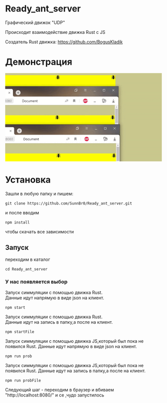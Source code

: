 # Ready_ant_server

Графический движок "UDP"

Происходит взаимодействие движка Rust с JS

Создатель Rust движка: https://github.com/BogusKladik
# Демонстрация
![using a color picker](work_rust.gif)
# Установка

Зашли в любую папку и пишем:

```shell
git clone https://github.com/SunnBr0/Ready_ant_server.git
```

и после вводим

```shell
npm install 
```

чтобы скачать все зависимости

## Запуск

переходим в каталог

```shell
cd Ready_ant_server
```

### У нас появляется выбор

Запуск симмуляции с помощью движка Rust.   
Данные идут напрямую в виде json на клиент.

```shell
npm start
```
Запуск симмуляции с помощью движка Rust.   
Данные идут на запись в папку,а после на клиент.

```shell
npm startFile
```

Запуск симмуляции с помощью движка JS,который был пока не появился Rust.
Данные идут напрямую в виде json на клиент.
```
npm run prob
```

Запуск симмуляции с помощью движка JS,который был пока не появился Rust.
Данные идут на запись в папку,а после на клиент.
```
npm run probFile
```
Следующий шаг - переходим в браузер и вбиваем "http://localhost:8080/"
и се ,чудо запустилось
